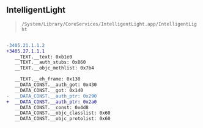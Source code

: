 ## IntelligentLight

> `/System/Library/CoreServices/IntelligentLight.app/IntelligentLight`

```diff

-3405.21.1.1.2
+3405.27.1.1.1
   __TEXT.__text: 0xb1e0
   __TEXT.__auth_stubs: 0x860
   __TEXT.__objc_methlist: 0x7b4

   __TEXT.__eh_frame: 0x130
   __DATA_CONST.__auth_got: 0x430
   __DATA_CONST.__got: 0x140
-  __DATA_CONST.__auth_ptr: 0x290
+  __DATA_CONST.__auth_ptr: 0x2a0
   __DATA_CONST.__const: 0x4d8
   __DATA_CONST.__objc_classlist: 0x60
   __DATA_CONST.__objc_protolist: 0x60

```
